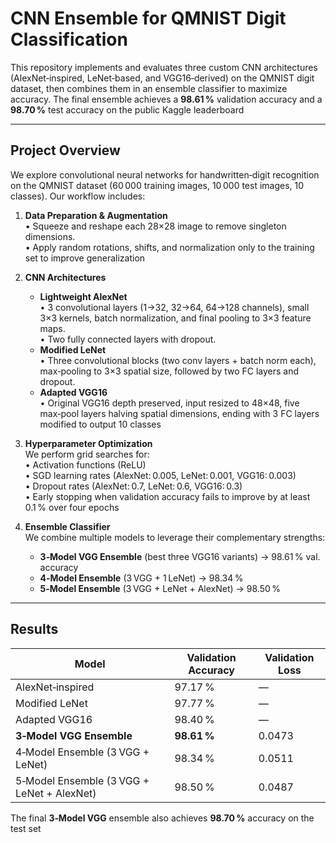 # CNN Ensemble for QMNIST Digit Classification

This repository implements and evaluates three custom CNN architectures (AlexNet‑inspired, LeNet‑based, and VGG16‑derived) on the QMNIST digit dataset, then combines them in an ensemble classifier to maximize accuracy. The final ensemble achieves a **98.61 %** validation accuracy and a **98.70 %** test accuracy on the public Kaggle leaderboard 

---

## Project Overview

We explore convolutional neural networks for handwritten‑digit recognition on the QMNIST dataset (60 000 training images, 10 000 test images, 10 classes). Our workflow includes:

1. **Data Preparation & Augmentation**  
   • Squeeze and reshape each 28×28 image to remove singleton dimensions.  
   • Apply random rotations, shifts, and normalization only to the training set to improve generalization

2. **CNN Architectures**  
   - **Lightweight AlexNet**  
     • 3 convolutional layers (1→32, 32→64, 64→128 channels), small 3×3 kernels, batch normalization, and final pooling to 3×3 feature maps.  
     • Two fully connected layers with dropout.  
   - **Modified LeNet**  
     • Three convolutional blocks (two conv layers + batch norm each), max‑pooling to 3×3 spatial size, followed by two FC layers and dropout.  
   - **Adapted VGG16**  
     • Original VGG16 depth preserved, input resized to 48×48, five max‑pool layers halving spatial dimensions, ending with 3 FC layers modified to output 10 classes 

3. **Hyperparameter Optimization**  
   We perform grid searches for:  
   • Activation functions (ReLU)  
   • SGD learning rates (AlexNet: 0.005, LeNet: 0.001, VGG16: 0.003)  
   • Dropout rates (AlexNet: 0.7, LeNet: 0.6, VGG16: 0.3)  
   • Early stopping when validation accuracy fails to improve by at least 0.1 % over four epochs

4. **Ensemble Classifier**  
   We combine multiple models to leverage their complementary strengths:  
   - **3‑Model VGG Ensemble** (best three VGG16 variants) → 98.61 % val. accuracy  
   - **4‑Model Ensemble** (3 VGG + 1 LeNet) → 98.34 %  
   - **5‑Model Ensemble** (3 VGG + LeNet + AlexNet) → 98.50 % 

---

## Results

| Model                            | Validation Accuracy | Validation Loss |
|----------------------------------|---------------------|-----------------|
| AlexNet‑inspired                 | 97.17 %             | —               |
| Modified LeNet                   | 97.77 %             | —               |
| Adapted VGG16                    | 98.40 %             | —               |
| **3‑Model VGG Ensemble**         | **98.61 %**         | 0.0473          |
| 4‑Model Ensemble (3 VGG + LeNet) | 98.34 %             | 0.0511          |
| 5‑Model Ensemble (3 VGG + LeNet + AlexNet) | 98.50 % | 0.0487          |

The final **3‑Model VGG** ensemble also achieves **98.70 %** accuracy on the  test set 

